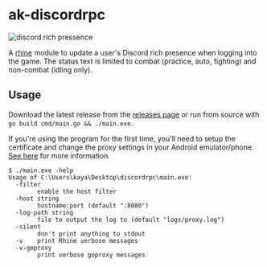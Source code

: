 # ak-discordrpc

![discord rich pressence](https://i.imgur.com/HBCna5J.jpg)

A [rhine](https://github.com/kyoukaya/rhine) module to update a user's Discord rich presence when logging into the game.
The status text is limited to combat (practice, auto, fighting) and non-combat (idling only).

## Usage

Download the latest release from the [releases page](https://github.com/kyoukaya/ak-discordrpc/releases) or run from source with `go build cmd/main.go && ./main.exe`.

If you're using the program for the first time, you'll need to setup the certificate and change the proxy settings in your Android emulator/phone. [See here](https://github.com/kyoukaya/rhine/wiki/First-Time-Setup) for more information.

```
$ ./main.exe -help
Usage of C:\Users\kaya\Desktop\discordrpc\main.exe:
  -filter
        enable the host filter
  -host string
        hostname:port (default ":8080")
  -log-path string
        file to output the log to (default "logs/proxy.log")
  -silent
        don't print anything to stdout
  -v    print Rhine verbose messages
  -v-goproxy
        print verbose goproxy messages
```
